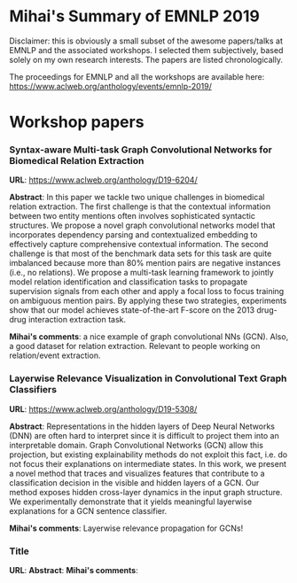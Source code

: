 # Mihai's Summary of EMNLP 2019

Disclaimer: this is obviously a small subset of the awesome papers/talks at EMNLP and the associated workshops. I selected them subjectively, based solely on my own research interests. The papers are listed chronologically.

The proceedings for EMNLP and all the workshops are available here: https://www.aclweb.org/anthology/events/emnlp-2019/

# Workshop papers

### Syntax-aware Multi-task Graph Convolutional Networks for Biomedical Relation Extraction
**URL**: https://www.aclweb.org/anthology/D19-6204/

**Abstract**: In this paper we tackle two unique challenges in biomedical relation extraction. The first challenge is that the contextual information between two entity mentions often involves sophisticated syntactic structures. We propose a novel graph convolutional networks model that incorporates dependency parsing and contextualized embedding to effectively capture comprehensive contextual information. The second challenge is that most of the benchmark data sets for this task are quite imbalanced because more than 80\% mention pairs are negative instances (i.e., no relations). We propose a multi-task learning framework to jointly model relation identification and classification tasks to propagate supervision signals from each other and apply a focal loss to focus training on ambiguous mention pairs. By applying these two strategies, experiments show that our model achieves state-of-the-art F-score on the 2013 drug-drug interaction extraction task.

**Mihai's comments**: a nice example of graph convolutional NNs (GCN). Also, a good dataset for relation extraction. Relevant to people working on relation/event extraction.

### Layerwise Relevance Visualization in Convolutional Text Graph Classifiers
**URL**: https://www.aclweb.org/anthology/D19-5308/

**Abstract**: Representations in the hidden layers of Deep Neural Networks (DNN) are often hard to interpret since it is difficult to project them into an interpretable domain. Graph Convolutional Networks (GCN) allow this projection, but existing explainability methods do not exploit this fact, i.e. do not focus their explanations on intermediate states. In this work, we present a novel method that traces and visualizes features that contribute to a classification decision in the visible and hidden layers of a GCN. Our method exposes hidden cross-layer dynamics in the input graph structure. We experimentally demonstrate that it yields meaningful layerwise explanations for a GCN sentence classifier.

**Mihai's comments**: Layerwise relevance propagation for GCNs!


### Title
**URL**:
**Abstract**:
**Mihai's comments**: 

